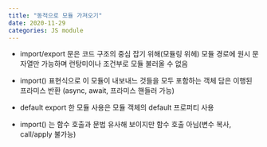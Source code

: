 ```yaml
---
title: "동적으로 모듈 가져오기"
date: 2020-11-29
categories: JS module
---
```


- import/export 문은 코드 구조의 중심 잡기 위해(모듈링 위헤) 모듈 경로에 원시 문자열만 가능하며 런탕미이나 조건부로 모듈 불러올 수 없음

- import() 표현식으로
  이 모듈이 내보내느 것들을 모두 포함하는 객체 담은 이행된 프라미스 반환 (async, await, 프라미스 핸들러 가능)

- default export 한 모듈 사용은 모듈 객체의 default 프로퍼티 사용

- import() 는 함수 호출과 문법 유사해 보이지만 함수 호출 아님(변수 복사, call/apply 불가능)
